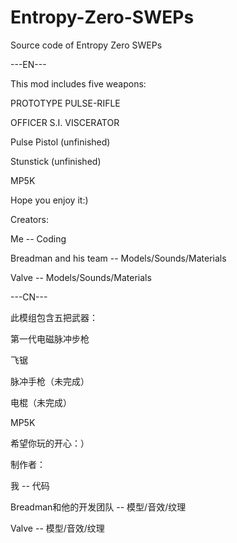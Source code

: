 # Entropy-Zero-SWEPs
Source code of Entropy Zero SWEPs

---EN---

This mod includes five weapons:

PROTOTYPE PULSE-RIFLE

OFFICER S.I. VISCERATOR

Pulse Pistol (unfinished)

Stunstick (unfinished)

MP5K

Hope you enjoy it:)

Creators:

Me -- Coding

Breadman and his team -- Models/Sounds/Materials

Valve -- Models/Sounds/Materials

---CN---

此模组包含五把武器：

第一代电磁脉冲步枪

飞锯

脉冲手枪（未完成）

电棍（未完成）

MP5K

希望你玩的开心：）

制作者：

我 -- 代码

Breadman和他的开发团队 -- 模型/音效/纹理

Valve -- 模型/音效/纹理
